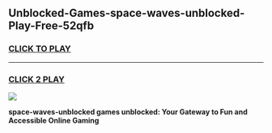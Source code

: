 
## Unblocked-Games-space-waves-unblocked-Play-Free-52qfb
<h3>
<a href="https://premium76.site?title=space-waves-unblocked&ref=18A1">CLICK TO PLAY</a></h3>
<hr>

<h3>
<a href="https://premium76.site?title=space-waves-unblocked&ref=18A1">CLICK 2 PLAY</a>
  
</h3>

<a href="https://premium76.site?title=space-waves-unblocked&ref=18A1"><img src="https://clearcache.store/games.png"></a>


**space-waves-unblocked games unblocked: Your Gateway to Fun and Accessible Online Gaming**
